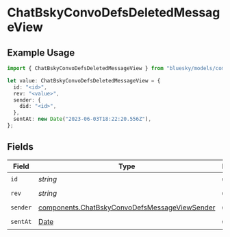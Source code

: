 # ChatBskyConvoDefsDeletedMessageView

## Example Usage

```typescript
import { ChatBskyConvoDefsDeletedMessageView } from "bluesky/models/components";

let value: ChatBskyConvoDefsDeletedMessageView = {
  id: "<id>",
  rev: "<value>",
  sender: {
    did: "<id>",
  },
  sentAt: new Date("2023-06-03T18:22:20.556Z"),
};
```

## Fields

| Field                                                                                                          | Type                                                                                                           | Required                                                                                                       | Description                                                                                                    |
| -------------------------------------------------------------------------------------------------------------- | -------------------------------------------------------------------------------------------------------------- | -------------------------------------------------------------------------------------------------------------- | -------------------------------------------------------------------------------------------------------------- |
| `id`                                                                                                           | *string*                                                                                                       | :heavy_check_mark:                                                                                             | N/A                                                                                                            |
| `rev`                                                                                                          | *string*                                                                                                       | :heavy_check_mark:                                                                                             | N/A                                                                                                            |
| `sender`                                                                                                       | [components.ChatBskyConvoDefsMessageViewSender](../../models/components/chatbskyconvodefsmessageviewsender.md) | :heavy_check_mark:                                                                                             | N/A                                                                                                            |
| `sentAt`                                                                                                       | [Date](https://developer.mozilla.org/en-US/docs/Web/JavaScript/Reference/Global_Objects/Date)                  | :heavy_check_mark:                                                                                             | N/A                                                                                                            |